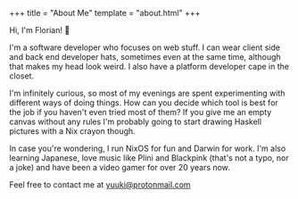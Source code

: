 +++
title = "About Me"
template =  "about.html"
+++

Hi, I'm Florian! :wave:

I'm a software developer who focuses on web stuff. I can wear client side and
back end developer hats, sometimes even at the same time, although that makes
my head look weird. I also have a platform developer cape in the closet.

I'm infinitely curious, so most of my evenings are spent experimenting with
different ways of doing things. How can you decide which tool is best for the
job if you haven't even tried most of them? If you give me an empty canvas
without any rules I'm probably going to start drawing Haskell pictures with a
Nix crayon though.

In case you're wondering, I run NixOS for fun and Darwin for work. I'm also
learning Japanese, love music like Plini and Blackpink (that's not a typo, nor
a joke) and have been a video gamer for over 20 years now.

Feel free to contact me at [yuuki@protonmail.com](yuuki@protonmail.com)

